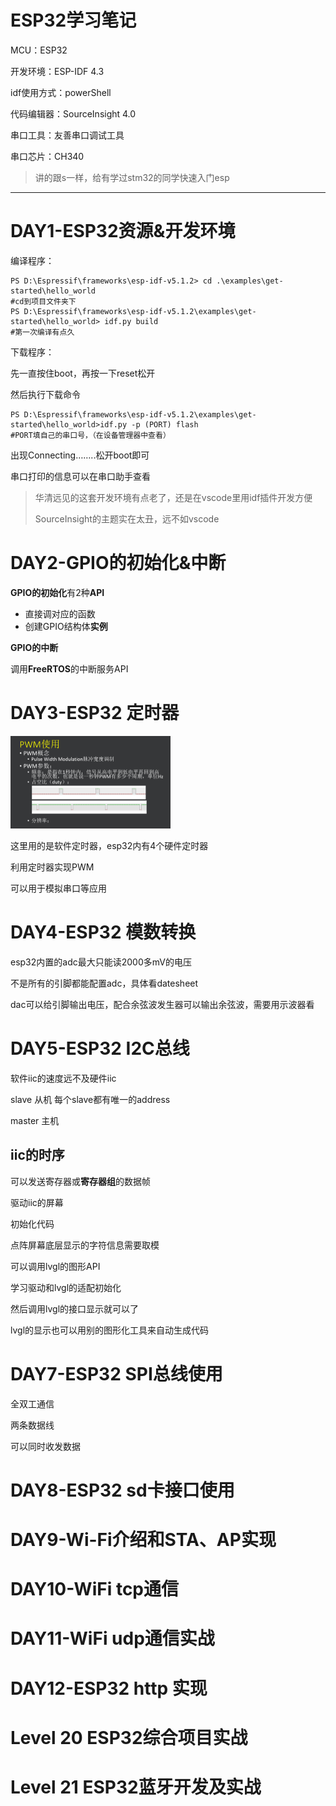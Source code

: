 # ESP32学习笔记

MCU：ESP32

开发环境：ESP-IDF 4.3

idf使用方式：powerShell

代码编辑器：SourceInsight 4.0

串口工具：友善串口调试工具

串口芯片：CH340 

> 讲的跟s一样，给有学过stm32的同学快速入门esp

---

# DAY1-ESP32资源&开发环境

编译程序：

```shell
PS D:\Espressif\frameworks\esp-idf-v5.1.2> cd .\examples\get-started\hello_world
#cd到项目文件夹下
PS D:\Espressif\frameworks\esp-idf-v5.1.2\examples\get-started\hello_world> idf.py build
#第一次编译有点久
```

下载程序：

先一直按住boot，再按一下reset松开

然后执行下载命令

```shell
PS D:\Espressif\frameworks\esp-idf-v5.1.2\examples\get-started\hello_world>idf.py -p (PORT) flash
#PORT填自己的串口号，（在设备管理器中查看）
```

出现Connecting……..松开boot即可

串口打印的信息可以在串口助手查看

> 华清远见的这套开发环境有点老了，还是在vscode里用idf插件开发方便
>
> SourceInsight的主题实在太丑，远不如vscode

# DAY2-GPIO的初始化&中断

**GPIO的初始化**有2种**API**

- 直接调对应的函数
- 创建GPIO结构体**实例**

**GPIO的中断**

调用**FreeRTOS**的中断服务API



# DAY3-ESP32 定时器

<img src="../assets/ESP32学习笔记/image-20240726090213067.png" alt="image-20240726090213067" style="zoom: 25%;" />

这里用的是软件定时器，esp32内有4个硬件定时器

利用定时器实现PWM

可以用于模拟串口等应用



# DAY4-ESP32 模数转换

esp32内置的adc最大只能读2000多mV的电压

不是所有的引脚都能配置adc，具体看datesheet

 dac可以给引脚输出电压，配合余弦波发生器可以输出余弦波，需要用示波器看





# DAY5-ESP32 I2C总线

软件iic的速度远不及硬件iic

slave 从机  每个slave都有唯一的address

master 主机

## iic的时序

可以发送寄存器或**寄存器组**的数据帧

驱动iic的屏幕

初始化代码

点阵屏幕底层显示的字符信息需要取模



可以调用lvgl的图形API

学习驱动和lvgl的适配初始化

然后调用lvgl的接口显示就可以了

lvgl的显示也可以用别的图形化工具来自动生成代码







# DAY7-ESP32 SPI总线使用



全双工通信

两条数据线 

可以同时收发数据















# DAY8-ESP32 sd卡接口使用















# DAY9-Wi-Fi介绍和STA、AP实现







# DAY10-WiFi tcp通信











# DAY11-WiFi udp通信实战









# DAY12-ESP32 http 实现







# Level 20 ESP32综合项目实战





# Level 21 ESP32蓝牙开发及实战
